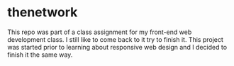 # thenetwork
This repo was part of a class assignment for my front-end web development class. I still like to come back to it try to finish it. This project was started prior to learning about responsive web design and I decided to finish it the same way.
